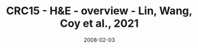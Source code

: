 ---
title: CRC15 - H&E - overview - Lin, Wang, Coy et al., 2021
image: https://labsyspharm.github.io/HTA-CRCATLAS-1/images/thumbnail-crc15-he-overview.jpg
date: '2008-02-03'
minerva_link: https://labsyspharm.github.io/HTA-CRCATLAS-1/minerva/crc15-he-overview.html
info_link: null
show_page_link: false
tags:
    - overview-crc
---